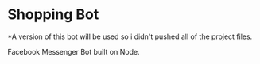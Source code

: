 # Shopping Bot  

*A version of this bot will be used so i didn't pushed all of the project files.

Facebook Messenger Bot built on Node.
